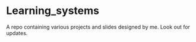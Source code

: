 # Learning_systems
A repo containing various projects and slides designed by me.
Look out for updates.
